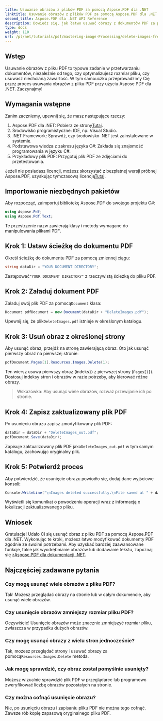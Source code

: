 ```yaml
---
title: Usuwanie obrazów z plików PDF za pomocą Aspose.PDF dla .NET
linktitle: Usuwanie obrazów z plików PDF za pomocą Aspose.PDF dla .NET
second_title: Aspose.PDF dla .NET API Reference
description: Dowiedz się, jak łatwo usuwać obrazy z dokumentów PDF za pomocą Aspose.PDF dla .NET. Ten samouczek krok po kroku przeprowadzi Cię przez proces ładowania pliku PDF i usuwania obrazów.
type: docs
weight: 110
url: /pl/net/tutorials/pdf/mastering-image-Processing/delete-images-from-pdf-files/
---
```

## Wstęp

Usuwanie obrazów z pliku PDF to typowe zadanie w przetwarzaniu dokumentów, niezależnie od tego, czy optymalizujesz rozmiar pliku, czy usuwasz niechcianą zawartość. W tym samouczku przeprowadzimy Cię przez proces usuwania obrazów z pliku PDF przy użyciu Aspose.PDF dla .NET. Zaczynajmy!

## Wymagania wstępne

Zanim zaczniemy, upewnij się, że masz następujące rzeczy:

1.  Aspose.PDF dla .NET: Pobierz ze strony[Tutaj](https://releases.aspose.com/pdf/net/).
2. Środowisko programistyczne: IDE, np. Visual Studio.
3. .NET Framework: Sprawdź, czy środowisko .NET jest zainstalowane w systemie.
4. Podstawowa wiedza z zakresu języka C#: Zakłada się znajomość programowania w języku C#.
5. Przykładowy plik PDF: Przygotuj plik PDF ze zdjęciami do przetestowania.

 Jeżeli nie posiadasz licencji, możesz skorzystać z bezpłatnej wersji próbnej Aspose.PDF, uzyskując tymczasową licencję[Tutaj](https://purchase.aspose.com/temporary-license/).

## Importowanie niezbędnych pakietów

Aby rozpocząć, zaimportuj bibliotekę Aspose.PDF do swojego projektu C#:

```csharp
using Aspose.Pdf;
using Aspose.Pdf.Text;
```

Te przestrzenie nazw zawierają klasy i metody wymagane do manipulowania plikami PDF.

## Krok 1: Ustaw ścieżkę do dokumentu PDF

Określ ścieżkę do dokumentu PDF za pomocą zmiennej ciągu:

```csharp
string dataDir = "YOUR DOCUMENT DIRECTORY";
```

 Zastępować`"YOUR DOCUMENT DIRECTORY"` z rzeczywistą ścieżką do pliku PDF.

## Krok 2: Załaduj dokument PDF

 Załaduj swój plik PDF za pomocą`Document` klasa:

```csharp
Document pdfDocument = new Document(dataDir + "DeleteImages.pdf");
```

 Upewnij się, że plik`DeleteImages.pdf` istnieje w określonym katalogu.

## Krok 3: Usuń obraz z określonej strony

Aby usunąć obraz, przejdź na stronę zawierającą obraz. Oto jak usunąć pierwszy obraz na pierwszej stronie:

```csharp
pdfDocument.Pages[1].Resources.Images.Delete(1);
```

 Ten wiersz usuwa pierwszy obraz (indeks`1`) z pierwszej strony (`Pages[1]`). Dostosuj indeksy stron i obrazów w razie potrzeby, aby kierować różne obrazy.

> Wskazówka: Aby usunąć wiele obrazów, rozważ przewijanie ich po stronie.

## Krok 4: Zapisz zaktualizowany plik PDF

Po usunięciu obrazu zapisz zmodyfikowany plik PDF:

```csharp
dataDir = dataDir + "DeleteImages_out.pdf";
pdfDocument.Save(dataDir);
```

 Zapisuje zaktualizowany plik PDF jako`DeleteImages_out.pdf` w tym samym katalogu, zachowując oryginalny plik.

## Krok 5: Potwierdź proces

Aby potwierdzić, że usunięcie obrazu powiodło się, dodaj dane wyjściowe konsoli:

```csharp
Console.WriteLine("\nImages deleted successfully.\nFile saved at " + dataDir);
```

Wyświetli się komunikat o powodzeniu operacji wraz z informacją o lokalizacji zaktualizowanego pliku.

## Wniosek

 Gratulacje! Udało Ci się usunąć obraz z pliku PDF za pomocą Aspose.PDF dla .NET. Wykonując te kroki, możesz łatwo modyfikować dokumenty PDF zgodnie ze swoimi potrzebami. Aby uzyskać bardziej zaawansowane funkcje, takie jak wyodrębnianie obrazów lub dodawanie tekstu, zapoznaj się z[Aspose.PDF dla dokumentacji .NET](https://reference.aspose.com/pdf/net/).

## Najczęściej zadawane pytania

### Czy mogę usunąć wiele obrazów z pliku PDF?
Tak! Możesz przeglądać obrazy na stronie lub w całym dokumencie, aby usunąć wiele obrazów.

### Czy usunięcie obrazów zmniejszy rozmiar pliku PDF?
Oczywiście! Usunięcie obrazów może znacznie zmniejszyć rozmiar pliku, zwłaszcza w przypadku dużych obrazów.

### Czy mogę usunąć obrazy z wielu stron jednocześnie?
 Tak, możesz przeglądać strony i usuwać obrazy za pomocą`Resources.Images.Delete` metoda.

### Jak mogę sprawdzić, czy obraz został pomyślnie usunięty?
Możesz wizualnie sprawdzić plik PDF w przeglądarce lub programowo zweryfikować liczbę obrazów pozostałych na stronie.

### Czy można cofnąć usunięcie obrazu?
Nie, po usunięciu obrazu i zapisaniu pliku PDF nie można tego cofnąć. Zawsze rób kopię zapasową oryginalnego pliku PDF.
